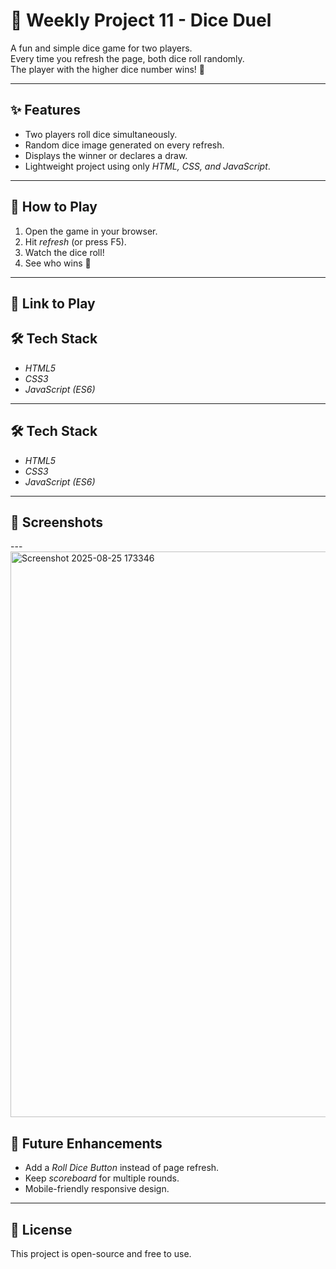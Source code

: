 # 🎲 Weekly Project 11 - Dice Duel

A fun and simple dice game for two players.  
Every time you refresh the page, both dice roll randomly.  
The player with the higher dice number wins! 🚩

---

## ✨ Features
- Two players roll dice simultaneously.
- Random dice image generated on every refresh.
- Displays the winner or declares a draw.
- Lightweight project using only *HTML, CSS, and JavaScript*.

---

## 🚀 How to Play
1. Open the game in your browser.
2. Hit *refresh* (or press F5).
3. Watch the dice roll!
4. See who wins 🎉

---

## 🎲 Link to Play


## 🛠 Tech Stack
- *HTML5*  
- *CSS3*  
- *JavaScript (ES6)*  

---

## 🛠 Tech Stack
- *HTML5*  
- *CSS3*  
- *JavaScript (ES6)*  

---

## 📸 Screenshots

---<img width="1918" height="905" alt="Screenshot 2025-08-25 173346" src="https://github.com/user-attachments/assets/112b0516-b489-4824-826e-34257e4bd872" />


## 📌 Future Enhancements
- Add a *Roll Dice Button* instead of page refresh.
- Keep *scoreboard* for multiple rounds.
- Mobile-friendly responsive design.

---

## 📜 License
This project is open-source and free to use.
